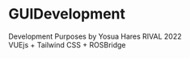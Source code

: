 # GUIDevelopment
Development Purposes by Yosua Hares RIVAL 2022 <br>
VUEjs + Tailwind CSS + ROSBridge
